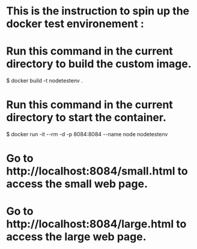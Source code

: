 # This is the instruction to spin up the docker test environement : 

# Run this command in the current directory to build the custom image. 
$ docker build -t nodetestenv .

# Run this command in the current directory to start the container. 
$ docker run -it --rm -d -p 8084:8084 --name node nodetestenv

# Go to http://localhost:8084/small.html to access the small web page.
# Go to http://localhost:8084/large.html to access the large web page.